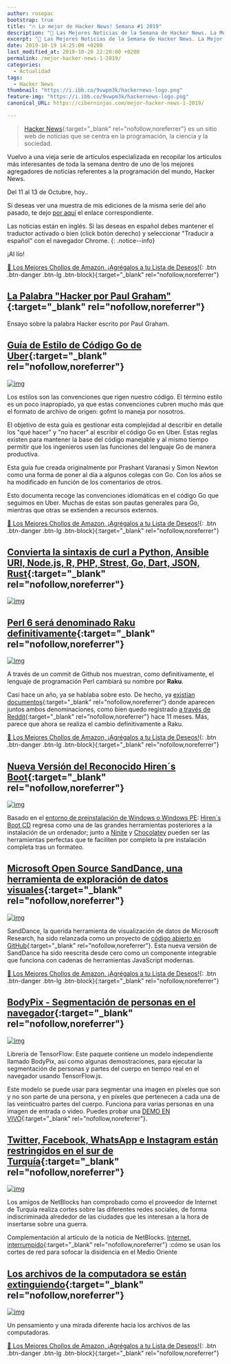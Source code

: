 ```yaml
---
author: rosepac
bootstrap: true
title: "🔥 Lo mejor de Hacker News! Semana #1 2019"
description: "📰 Las Mejores Noticias de la Semana de Hacker News. La Mejor Página Web de Programación del Mundo."
excerpt: "📰 Las Mejores Noticias de la Semana de Hacker News. La Mejor Página Web de Programación del Mundo."
date: 2019-10-19 14:25:00 +0200
last_modified_at: 2019-10-20 22:20:00 +0200
permalink: /mejor-hacker-news-1-2019/
categories:
  - Actualidad
tags:
  - Hacker News
thumbnail: "https://i.ibb.co/9vwpm3k/hackernews-logo.png"
feature-img: "https://i.ibb.co/9vwpm3k/hackernews-logo.png"
canonical_URL: https://ciberninjas.com/mejor-hacker-news-1-2019/

---
```


> [Hacker News](https://news.ycombinator.com/){:target="_blank" rel="nofollow,noreferrer"} es un sitio web de noticias que se centra en la programación, la ciencia y la sociedad.

Vuelvo a una vieja serie de artículos especializada en recopilar los artículos más interesantes de toda la semana dentro de uno de los mejores agregadores de noticias referentes a la programación del mundo, Hacker News.

Del 11 al 13 de Octubre, hoy..

Si deseas ver una muestra de mis ediciones de la misma serie del año pasado, te dejo [por aquí](/quien-soy/#recopilaciones-de-hacker-news "Recopilaciones de artículas y noticias de Hacker News") el enlace correspondiente.

Las noticias están en inglés. Si las deseas en español debes mantener el traductor activado o bien (click botón derecho) y seleccionar "Traducir a español" con el navegador Chrome.
{: .notice--info}

¡Al lío!

[🛒 Los Mejores Chollos de Amazon, ¡Agrégalos a tu Lista de Deseos!](/amazon/ "Los Mejores Chollos de Amazon, Ofertas Flash, Black Monday y Amazon Prime Day"){: .btn .btn-danger .btn-lg .btn-block}{:target="_blank" rel="nofollow,noreferrer"}

## [La Palabra "Hacker por Paul Graham"](http://www.paulgraham.com/gba.html){:target="_blank" rel="nofollow,noreferrer"}

Ensayo sobre la palabra Hacker escrito por Paul Graham.

## [Guía de Estilo de Código Go de Uber](https://github.com/uber-go/guide/blob/master/style.md#uber-go-style-guide "Guía de Buen Uso de Go mantenida por Uber"){:target="_blank" rel="nofollow,noreferrer"}

[![img](https://i.ibb.co/ph4zYC0/image.png)](https://i.ibb.co/ph4zYC0/image.png "Guía de Estilos del Código de Programación Go generada y mantenida por Uber")

Los estilos son las convenciones que rigen nuestro código. El término estilo es un poco inapropiado, ya que estas convenciones cubren mucho más que el formato de archivo de origen: gofmt lo maneja por nosotros.

El objetivo de esta guía es gestionar esta complejidad al describir en detalle los "qué hacer" y "no hacer" al escribir el código Go en Uber. Estas reglas existen para mantener la base del código manejable y al mismo tiempo permitir que los ingenieros usen las funciones del lenguaje Go de manera productiva.

Esta guía fue creada originalmente por Prashant Varanasi y Simon Newton como una forma de poner al día a algunos colegas con Go. Con los años se ha modificado en función de los comentarios de otros.

Esto documenta recoge las convenciones idiomáticas en el código Go que seguimos en Uber. Muchas de estas son pautas generales para Go, mientras que otras se extienden a recursos externos.

[🛒 Los Mejores Chollos de Amazon, ¡Agrégalos a tu Lista de Deseos!](/amazon/ "Los Mejores Chollos de Amazon, Ofertas Flash, Black Monday y Amazon Prime Day"){: .btn .btn-danger .btn-lg .btn-block}{:target="_blank" rel="nofollow,noreferrer"}

## [Convierta la sintaxis de curl a Python, Ansible URI, Node.js, R, PHP, Strest, Go, Dart, JSON, Rust](https://curl.trillworks.com/#){:target="_blank" rel="nofollow,noreferrer"}

[![img](https://i.ibb.co/RySSp4Z/image.png)](https://i.ibb.co/RySSp4Z/image.png "Convertidor de la sintaxis de curl a varios lenguajes de programación en su código de destino")

## [Perl 6 será denominado Raku definitivamente](https://github.com/perl6/problem-solving/pull/89){:target="_blank" rel="nofollow,noreferrer"}

[![img](https://i.ibb.co/djtQGxf/image.png)](https://i.ibb.co/djtQGxf/image.png "El lenguaje de programación Perl cambia su nombre a Raku")

A través de un commit de Github nos muestran, como definitivamente, el lenguaje de programación Perl cambiará su nombre por **Raku**.

Casi hace un año, ya se hablaba sobre esto. De hecho, ya [existían documentos](https://marketing.perl6.org/id/1541379592/pdf_digital){:target="_blank" rel="nofollow,noreferrer"} donde aparecen juntos ambos denominaciones, como bien quedo registrado [a través de Reddit](https://www.reddit.com/r/perl/comments/9u9ywm/announce_raku_perl_6_diwali_6d_language/){:target="_blank" rel="nofollow,noreferrer"} hace 11 meses. Más, parece que ahora se realiza el cambio definitivamente a Raku.

[🛒 Los Mejores Chollos de Amazon, ¡Agrégalos a tu Lista de Deseos!](/amazon/ "Los Mejores Chollos de Amazon, Ofertas Flash, Black Monday y Amazon Prime Day"){: .btn .btn-danger .btn-lg .btn-block}{:target="_blank" rel="nofollow,noreferrer"}

## [Nueva Versión del Reconocido Hiren´s Boot](https://www.hirensbootcd.org/){:target="_blank" rel="nofollow,noreferrer"}

[![img](https://i.ibb.co/bHw4Z6h/image.png)](https://i.ibb.co/bHw4Z6h/image.png "Página web oficial de Hirens Boot CD PE")

Basado en el [entorno de preinstalación de Windows o Windows PE](/wiki/windows-pe): [Hiren´s Boot CD](/hirens-bootcd-pe/) regresa como una de las grandes herramientas posteriores a la instalación de un ordenador; junto a [Ninite](/ninite/) y [Chocolatey](/chocolatey/) pueden ser las herramientas perfectas que te faciliten por completo la pre instalación completa tras un formateo.

## [Microsoft Open Source SandDance, una herramienta de exploración de datos visuales](https://cloudblogs.microsoft.com/opensource/2019/10/10/microsoft-open-sources-sanddance-visual-data-exploration-tool/){:target="_blank" rel="nofollow,noreferrer"}

[![img](https://i.ibb.co/F5QSTqq/Sand-Dance-opiate1-dropped-5d9f5897070e7.png)](https://i.ibb.co/F5QSTqq/Sand-Dance-opiate1-dropped-5d9f5897070e7.png "Microsoft Open Source Sandance Herramienta de Exploración de Datos Visuales")

SandDance, la querida herramienta de visualización de datos de Microsoft Research, ha sido relanzada como un proyecto de [código abierto en GitHub](https://github.com/Microsoft/SandDance#sanddance){:target="_blank" rel="nofollow,noreferrer"}. Esta nueva versión de SandDance ha sido reescrita desde cero como un componente integrable que funciona con cadenas de herramientas JavaScript modernas.

[🛒 Los Mejores Chollos de Amazon, ¡Agrégalos a tu Lista de Deseos!](/amazon/ "Los Mejores Chollos de Amazon, Ofertas Flash, Black Monday y Amazon Prime Day"){: .btn .btn-danger .btn-lg .btn-block}{:target="_blank" rel="nofollow,noreferrer"}

## [BodyPix - Segmentación de personas en el navegador](https://github.com/tensorflow/tfjs-models/tree/master/body-pix#bodypix---person-segmentation-in-the-browser "Segmentación de personas desde tu propio navegador a través de la Inteligencia Artificial"){:target="_blank" rel="nofollow,noreferrer"}

[![img](https://i.ibb.co/RS5TyWH/tensorflow-libreria-bodyprix.gif)](https://i.ibb.co/RS5TyWH/tensorflow-libreria-bodyprix.gif "Funcionamiento de la librería de TensorFlow BodyPrix en vivo")

Librería de TensorFlow: Este paquete contiene un modelo independiente llamado BodyPix, así como algunas demostraciones, para ejecutar la segmentación de personas y partes del cuerpo en tiempo real en el navegador usando TensorFlow.js.

Este modelo se puede usar para segmentar una imagen en píxeles que son y no son parte de una persona, y en píxeles que pertenecen a cada una de las veinticuatro partes del cuerpo. Funciona para varias personas en una imagen de entrada o video. Puedes probar una [DEMO EN VIVO](https://storage.googleapis.com/tfjs-models/demos/body-pix/index.html "Demostración en vivo del funcionamiento de la librería de Tensorflow BodyPix"){:target="_blank" rel="nofollow,noreferrer"}.

## [Twitter, Facebook, WhatsApp e Instagram están restringidos en el sur de Turquía](https://netblocks.org/reports/twitter-facebook-whatsapp-and-instagram-restricted-in-southern-turkey-oy9RzE83 "Twitter, Facebook, WhatsApp e Instagram están restringidos en el sur de Turquía"){:target="_blank" rel="nofollow,noreferrer"}

[![img](https://i.ibb.co/09hRsPt/image.png)](https://i.ibb.co/09hRsPt/image.png "Las conexiones cortadas sobre todas las redes sociales desde parte de Turquía")

Los amigos de NetBlocks han comprobado como el proveedor de Internet de Turquía realiza cortes sobre las diferentes redes sociales, de forma indiscriminada alrededor de las ciudades que les interesan a la hora de insertarse sobre una guerra.

Complementación al artículo de la noticia de NetBlocks. [Internet, interrumpido](https://www.middleeasteye.net/news/internet-interrupted-how-middle-east-countries-use-network-restrictions-clamp-down-dissent "Cómo usan los cortes de red sobre las redes en Oriente Medio"){:target="_blank" rel="nofollow,noreferrer"} :cómo se usan los cortes de red para sofocar la disidencia en el Medio Oriente

## [Los archivos de la computadora se están extinguiendo](https://onezero.medium.com/the-death-of-the-computer-file-doc-43cb028c0506){:target="_blank" rel="nofollow,noreferrer"}

[![img](https://i.ibb.co/KVWrh60/0-Mw2-Lc-LV8y1-x-IMe4.png)](https://i.ibb.co/KVWrh60/0-Mw2-Lc-LV8y1-x-IMe4.png "Los archivos de la computadora se están extinguiendo")

Un pensamiento y una mirada diferente hacía los archivos de las computadoras.

[🛒 Los Mejores Chollos de Amazon, ¡Agrégalos a tu Lista de Deseos!](/amazon/ "Los Mejores Chollos de Amazon, Ofertas Flash, Black Monday y Amazon Prime Day"){: .btn .btn-danger .btn-lg .btn-block}{:target="_blank" rel="nofollow,noreferrer"}